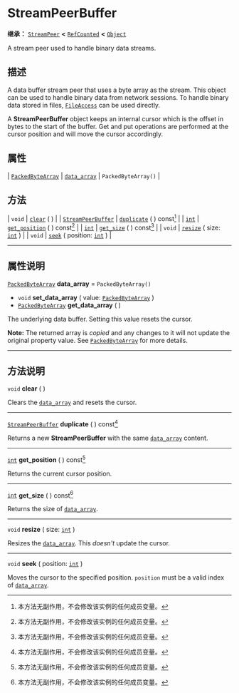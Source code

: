 <!-- ⚠ 请勿编辑本文件 ⚠ -->
<!-- 本文档使用脚本从 WeDot 引擎源码仓库生成。 -->
<!-- 生成脚本：https://github.com/WeDot-Engine/WeDot/tree/4.3/doc/tools/make_md.py； -->
<!-- 原文件：https://github.com/WeDot-Engine/WeDot/tree/4.3/doc/classes/StreamPeerBuffer.xml。 -->

<div id="_class_streampeerbuffer"></div>

# StreamPeerBuffer

**继承：** [`StreamPeer`](class_streampeer.md) **<** [`RefCounted`](class_refcounted.md) **<** [`Object`](class_object.md)

A stream peer used to handle binary data streams.

## 描述

A data buffer stream peer that uses a byte array as the stream. This object can be used to handle binary data from network sessions. To handle binary data stored in files, [`FileAccess`](class_fileaccess.md) can be used directly.

A **StreamPeerBuffer** object keeps an internal cursor which is the offset in bytes to the start of the buffer. Get and put operations are performed at the cursor position and will move the cursor accordingly.

## 属性

| [`PackedByteArray`](class_packedbytearray.md) | [`data_array`](#class_streampeerbuffer_property_data_array) | ``PackedByteArray()`` |

## 方法

| `void`                                          | [`clear`](#class_streampeerbuffer_method_clear) ( )                               |
| [`StreamPeerBuffer`](class_streampeerbuffer.md) | [`duplicate`](#class_streampeerbuffer_method_duplicate) ( ) const[^const]         |
| [`int`](class_int.md)                           | [`get_position`](#class_streampeerbuffer_method_get_position) ( ) const[^const]   |
| [`int`](class_int.md)                           | [`get_size`](#class_streampeerbuffer_method_get_size) ( ) const[^const]           |
| `void`                                          | [`resize`](#class_streampeerbuffer_method_resize) ( size: [`int`](class_int.md) ) |
| `void`                                          | [`seek`](#class_streampeerbuffer_method_seek) ( position: [`int`](class_int.md) ) |

<!-- rst-class:: classref-section-separator -->

---

## 属性说明

<div id="_class_streampeerbuffer_property_data_array"></div>

[`PackedByteArray`](class_packedbytearray.md) **data_array** = ``PackedByteArray()`` <div id="class_streampeerbuffer_property_data_array"></div>

- `void` **set_data_array** ( value: [`PackedByteArray`](class_packedbytearray.md) )
- [`PackedByteArray`](class_packedbytearray.md) **get_data_array** ( )

The underlying data buffer. Setting this value resets the cursor.

**Note:** The returned array is *copied* and any changes to it will not update the original property value. See [`PackedByteArray`](class_packedbytearray.md) for more details.

<!-- rst-class:: classref-section-separator -->

---

## 方法说明

<div id="_class_streampeerbuffer_method_clear"></div>

`void` **clear** ( )<div id="class_streampeerbuffer_method_clear"></div>

Clears the [`data_array`](#class_streampeerbuffer_property_data_array) and resets the cursor.

<!-- rst-class:: classref-item-separator -->

---

<div id="_class_streampeerbuffer_method_duplicate"></div>

[`StreamPeerBuffer`](class_streampeerbuffer.md) **duplicate** ( ) const[^const]<div id="class_streampeerbuffer_method_duplicate"></div>

Returns a new **StreamPeerBuffer** with the same [`data_array`](#class_streampeerbuffer_property_data_array) content.

<!-- rst-class:: classref-item-separator -->

---

<div id="_class_streampeerbuffer_method_get_position"></div>

[`int`](class_int.md) **get_position** ( ) const[^const]<div id="class_streampeerbuffer_method_get_position"></div>

Returns the current cursor position.

<!-- rst-class:: classref-item-separator -->

---

<div id="_class_streampeerbuffer_method_get_size"></div>

[`int`](class_int.md) **get_size** ( ) const[^const]<div id="class_streampeerbuffer_method_get_size"></div>

Returns the size of [`data_array`](#class_streampeerbuffer_property_data_array).

<!-- rst-class:: classref-item-separator -->

---

<div id="_class_streampeerbuffer_method_resize"></div>

`void` **resize** ( size: [`int`](class_int.md) )<div id="class_streampeerbuffer_method_resize"></div>

Resizes the [`data_array`](#class_streampeerbuffer_property_data_array). This *doesn't* update the cursor.

<!-- rst-class:: classref-item-separator -->

---

<div id="_class_streampeerbuffer_method_seek"></div>

`void` **seek** ( position: [`int`](class_int.md) )<div id="class_streampeerbuffer_method_seek"></div>

Moves the cursor to the specified position. `position` must be a valid index of [`data_array`](#class_streampeerbuffer_property_data_array).

[^virtual]: 本方法通常需要用户覆盖才能生效。
[^const]: 本方法无副作用，不会修改该实例的任何成员变量。
[^vararg]: 本方法除了能接受在此处描述的参数外，还能够继续接受任意数量的参数。
[^constructor]: 本方法用于构造某个类型。
[^static]: 调用本方法无需实例，可直接使用类名进行调用。
[^operator]: 本方法描述的是使用本类型作为左操作数的有效运算符。
[^bitfield]: 这个值是由下列位标志构成位掩码的整数。
[^void]: 无返回值。
